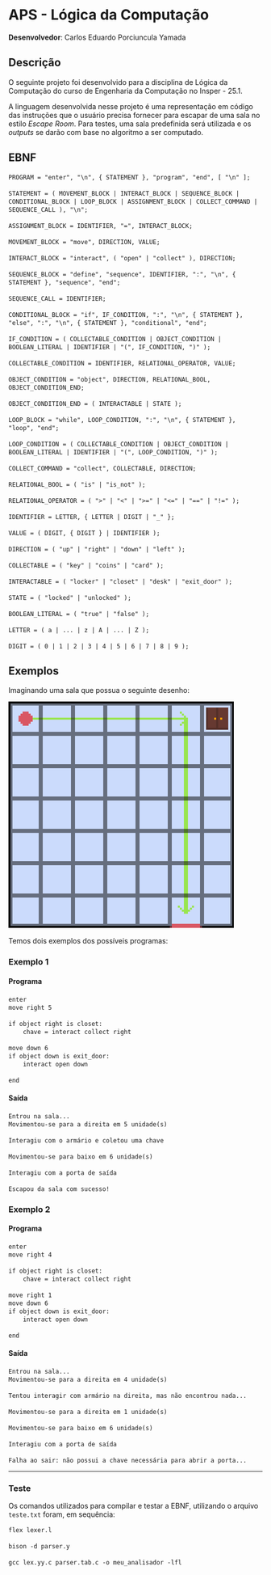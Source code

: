 # APS - Lógica da Computação

**Desenvolvedor**: Carlos Eduardo Porciuncula Yamada

## Descrição

O seguinte projeto foi desenvolvido para a disciplina de Lógica da Computação do curso de Engenharia da Computação no Insper - 25.1.

A linguagem desenvolvida nesse projeto é uma representação em código das instruções que o usuário precisa fornecer para escapar de uma sala no estilo *Escape Room*. Para testes, uma sala predefinida será utilizada e os *outputs* se darão com base no algoritmo a ser computado.

## EBNF

```ebnf
PROGRAM = "enter", "\n", { STATEMENT }, "program", "end", [ "\n" ];

STATEMENT = ( MOVEMENT_BLOCK | INTERACT_BLOCK | SEQUENCE_BLOCK | CONDITIONAL_BLOCK | LOOP_BLOCK | ASSIGNMENT_BLOCK | COLLECT_COMMAND | SEQUENCE_CALL ), "\n";

ASSIGNMENT_BLOCK = IDENTIFIER, "=", INTERACT_BLOCK;

MOVEMENT_BLOCK = "move", DIRECTION, VALUE;

INTERACT_BLOCK = "interact", ( "open" | "collect" ), DIRECTION;

SEQUENCE_BLOCK = "define", "sequence", IDENTIFIER, ":", "\n", { STATEMENT }, "sequence", "end";

SEQUENCE_CALL = IDENTIFIER;

CONDITIONAL_BLOCK = "if", IF_CONDITION, ":", "\n", { STATEMENT }, "else", ":", "\n", { STATEMENT }, "conditional", "end";

IF_CONDITION = ( COLLECTABLE_CONDITION | OBJECT_CONDITION | BOOLEAN_LITERAL | IDENTIFIER | "(", IF_CONDITION, ")" );

COLLECTABLE_CONDITION = IDENTIFIER, RELATIONAL_OPERATOR, VALUE;

OBJECT_CONDITION = "object", DIRECTION, RELATIONAL_BOOL, OBJECT_CONDITION_END;

OBJECT_CONDITION_END = ( INTERACTABLE | STATE );

LOOP_BLOCK = "while", LOOP_CONDITION, ":", "\n", { STATEMENT }, "loop", "end";

LOOP_CONDITION = ( COLLECTABLE_CONDITION | OBJECT_CONDITION | BOOLEAN_LITERAL | IDENTIFIER | "(", LOOP_CONDITION, ")" );

COLLECT_COMMAND = "collect", COLLECTABLE, DIRECTION;

RELATIONAL_BOOL = ( "is" | "is_not" );

RELATIONAL_OPERATOR = ( ">" | "<" | ">=" | "<=" | "==" | "!=" );

IDENTIFIER = LETTER, { LETTER | DIGIT | "_" };

VALUE = ( DIGIT, { DIGIT } | IDENTIFIER );

DIRECTION = ( "up" | "right" | "down" | "left" );

COLLECTABLE = ( "key" | "coins" | "card" );

INTERACTABLE = ( "locker" | "closet" | "desk" | "exit_door" );

STATE = ( "locked" | "unlocked" );

BOOLEAN_LITERAL = ( "true" | "false" );

LETTER = ( a | ... | z | A | ... | Z );

DIGIT = ( 0 | 1 | 2 | 3 | 4 | 5 | 6 | 7 | 8 | 9 );
```

## Exemplos

Imaginando uma sala que possua o seguinte desenho:

![Mapa da sala de exemplo](img/map.png)

Temos dois exemplos dos possíveis programas:

### Exemplo 1

#### Programa

```
enter
move right 5

if object right is closet:
    chave = interact collect right

move down 6
if object down is exit_door:
    interact open down

end
```

#### Saída

```
Entrou na sala...
Movimentou-se para a direita em 5 unidade(s)

Interagiu com o armário e coletou uma chave

Movimentou-se para baixo em 6 unidade(s)

Interagiu com a porta de saída

Escapou da sala com sucesso!
```

### Exemplo 2

#### Programa

```
enter
move right 4

if object right is closet:
    chave = interact collect right

move right 1
move down 6
if object down is exit_door:
    interact open down

end
```

#### Saída

```
Entrou na sala...
Movimentou-se para a direita em 4 unidade(s)

Tentou interagir com armário na direita, mas não encontrou nada...

Movimentou-se para a direita em 1 unidade(s)

Movimentou-se para baixo em 6 unidade(s)

Interagiu com a porta de saída

Falha ao sair: não possui a chave necessária para abrir a porta...
```

---

### Teste

Os comandos utilizados para compilar e testar a EBNF, utilizando o arquivo `teste.txt` foram, em sequência:

```
flex lexer.l

bison -d parser.y

gcc lex.yy.c parser.tab.c -o meu_analisador -lfl
```